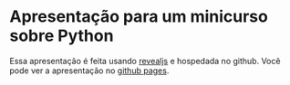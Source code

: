 # Apresentação para um minicurso sobre Python

Essa apresentação é feita
usando [revealjs](https://github.com/hakimel/reveal.js/) e hospedada no github.
Você pode ver a apresentação
no [github pages](https://darcamo.github.com/python-16h-course).

<!-- Local Variables: -->
<!-- coding: utf-8 -->
<!-- End: -->
